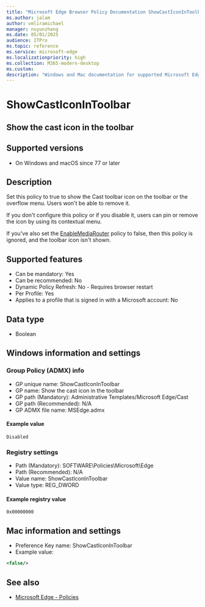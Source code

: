 ```yaml
---
title: "Microsoft Edge Browser Policy Documentation ShowCastIconInToolbar"
ms.author: jalam
author: vmliramichael
manager: nuyunzhang
ms.date: 05/01/2025
audience: ITPro
ms.topic: reference
ms.service: microsoft-edge
ms.localizationpriority: high
ms.collection: M365-modern-desktop
ms.custom:
description: "Windows and Mac documentation for supported Microsoft Edge Browser policy: Show the cast icon in the toolbar"
---
```


<!--THIS FILE IS AUTOMATICALLY GENERATED. MANUAL CHANGES WILL BE OVERWRITTEN.-->
<!--Please contact the Microsoft Edge Manageability team with any questions.-->

# ShowCastIconInToolbar

## Show the cast icon in the toolbar


## Supported versions

- On Windows and macOS since 77 or later

## Description

Set this policy to true to show the Cast toolbar icon on the toolbar or the overflow menu. Users won't be able to remove it.

If you don't configure this policy or if you disable it, users can pin or remove the icon by using its contextual menu.

If you've also set the [EnableMediaRouter](EnableMediaRouter.md) policy to false, then this policy is ignored, and the toolbar icon isn't shown.

## Supported features

- Can be mandatory: Yes
- Can be recommended: No
- Dynamic Policy Refresh: No - Requires browser restart
- Per Profile: Yes
- Applies to a profile that is signed in with a Microsoft account: No

## Data type

- Boolean

## Windows information and settings

### Group Policy (ADMX) info

- GP unique name: ShowCastIconInToolbar
- GP name: Show the cast icon in the toolbar
- GP path (Mandatory): Administrative Templates/Microsoft Edge/Cast
- GP path (Recommended): N/A
- GP ADMX file name: MSEdge.admx

#### Example value

```
Disabled
```

### Registry settings

- Path (Mandatory): SOFTWARE\Policies\Microsoft\Edge
- Path (Recommended): N/A
- Value name: ShowCastIconInToolbar
- Value type: REG_DWORD

#### Example registry value

```
0x00000000
```


## Mac information and settings

- Preference Key name: ShowCastIconInToolbar
- Example value:

```xml
<false/>
```

## See also
- [Microsoft Edge - Policies](../microsoft-edge-policies.md)
